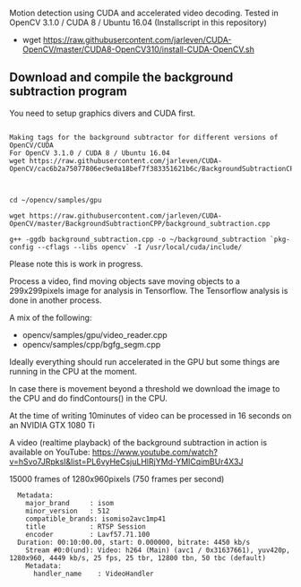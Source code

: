 Motion detection using CUDA and accelerated video decoding.
Tested in OpenCV 3.1.0 / CUDA 8 / Ubuntu 16.04 (Installscript in this repository)

 * wget https://raw.githubusercontent.com/jarleven/CUDA-OpenCV/master/CUDA8-OpenCV310/install-CUDA-OpenCV.sh
 
## Download and compile the background subtraction program
You need to setup graphics divers and CUDA first.
```

Making tags for the background subtractor for different versions of OpenCV/CUDA
For OpenCV 3.1.0 / CUDA 8 / Ubuntu 16.04
wget https://raw.githubusercontent.com/jarleven/CUDA-OpenCV/cac6b2a75077806ec9e0a18bef7f383351621b6c/BackgroundSubtractionCPP/background_subtraction.cpp



cd ~/opencv/samples/gpu

wget https://raw.githubusercontent.com/jarleven/CUDA-OpenCV/master/BackgroundSubtractionCPP/background_subtraction.cpp

g++ -ggdb background_subtraction.cpp -o ~/background_subtraction `pkg-config --cflags --libs opencv` -I /usr/local/cuda/include/

```

Please note this is work in progress.

Process a video, find moving objects save moving objects to a 299x299pixels image for analysis in Tensorflow. The Tensorflow analysis is done in another process.


A mix of the following:
* opencv/samples/gpu/video_reader.cpp
* opencv/samples/cpp/bgfg_segm.cpp


Ideally everything should run accelerated in the GPU but some things are running in the CPU at the moment.

In case there is movement beyond a threshold we download the image to the CPU and do findContours() in the CPU.



At the time of writing 10minutes of video can be processed in 16 seconds on an NVIDIA GTX 1080 Ti

A video (realtime playback) of the background subtraction in action is available on YouTube:
https://www.youtube.com/watch?v=hSvo7JRpksI&list=PL6vyHeCsjuLHlRjYMd-YMICqimBUr4X3J



15000 frames of 1280x960pixels  (750 frames per second)
```
  Metadata:
    major_brand     : isom
    minor_version   : 512
    compatible_brands: isomiso2avc1mp41
    title           : RTSP Session
    encoder         : Lavf57.71.100
  Duration: 00:10:00.00, start: 0.000000, bitrate: 4450 kb/s
    Stream #0:0(und): Video: h264 (Main) (avc1 / 0x31637661), yuv420p, 1280x960, 4449 kb/s, 25 fps, 25 tbr, 12800 tbn, 50 tbc (default)
    Metadata:
      handler_name    : VideoHandler
```
